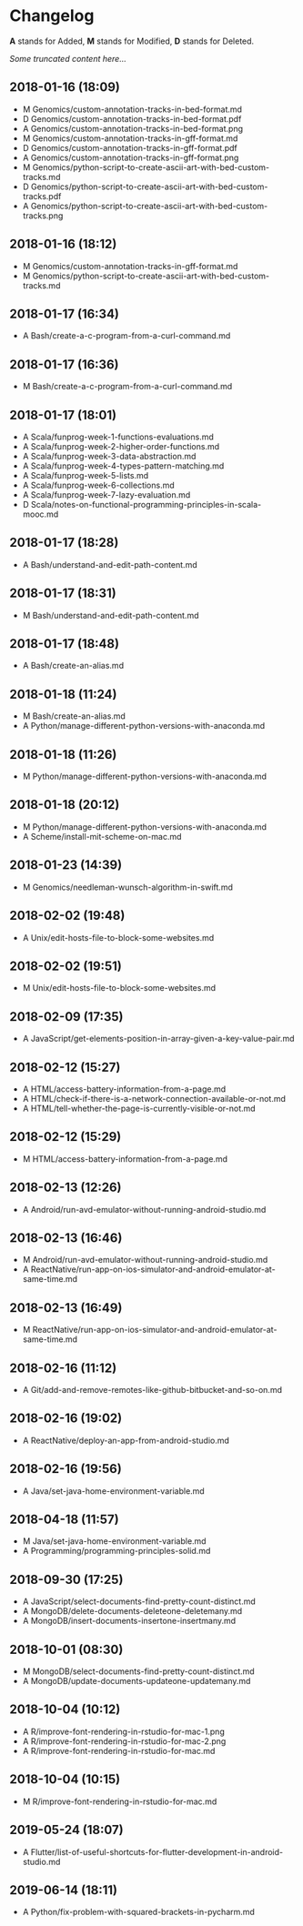 # Changelog

__A__ stands for Added, __M__ stands for Modified, __D__ stands for Deleted.

_Some truncated content here..._

## 2018-01-16 (18:09)
* M  Genomics/custom-annotation-tracks-in-bed-format.md
* D  Genomics/custom-annotation-tracks-in-bed-format.pdf
* A  Genomics/custom-annotation-tracks-in-bed-format.png
* M  Genomics/custom-annotation-tracks-in-gff-format.md
* D  Genomics/custom-annotation-tracks-in-gff-format.pdf
* A  Genomics/custom-annotation-tracks-in-gff-format.png
* M  Genomics/python-script-to-create-ascii-art-with-bed-custom-tracks.md
* D  Genomics/python-script-to-create-ascii-art-with-bed-custom-tracks.pdf
* A  Genomics/python-script-to-create-ascii-art-with-bed-custom-tracks.png

## 2018-01-16 (18:12)
* M  Genomics/custom-annotation-tracks-in-gff-format.md
* M  Genomics/python-script-to-create-ascii-art-with-bed-custom-tracks.md

## 2018-01-17 (16:34)
* A  Bash/create-a-c-program-from-a-curl-command.md

## 2018-01-17 (16:36)
* M  Bash/create-a-c-program-from-a-curl-command.md

## 2018-01-17 (18:01)
* A  Scala/funprog-week-1-functions-evaluations.md
* A  Scala/funprog-week-2-higher-order-functions.md
* A  Scala/funprog-week-3-data-abstraction.md
* A  Scala/funprog-week-4-types-pattern-matching.md
* A  Scala/funprog-week-5-lists.md
* A  Scala/funprog-week-6-collections.md
* A  Scala/funprog-week-7-lazy-evaluation.md
* D  Scala/notes-on-functional-programming-principles-in-scala-mooc.md

## 2018-01-17 (18:28)
* A  Bash/understand-and-edit-path-content.md

## 2018-01-17 (18:31)
* M  Bash/understand-and-edit-path-content.md

## 2018-01-17 (18:48)
* A  Bash/create-an-alias.md

## 2018-01-18 (11:24)
* M  Bash/create-an-alias.md
* A  Python/manage-different-python-versions-with-anaconda.md

## 2018-01-18 (11:26)
* M  Python/manage-different-python-versions-with-anaconda.md

## 2018-01-18 (20:12)
* M  Python/manage-different-python-versions-with-anaconda.md
* A  Scheme/install-mit-scheme-on-mac.md

## 2018-01-23 (14:39)
* M  Genomics/needleman-wunsch-algorithm-in-swift.md

## 2018-02-02 (19:48)
* A  Unix/edit-hosts-file-to-block-some-websites.md

## 2018-02-02 (19:51)
* M  Unix/edit-hosts-file-to-block-some-websites.md

## 2018-02-09 (17:35)
* A  JavaScript/get-elements-position-in-array-given-a-key-value-pair.md

## 2018-02-12 (15:27)
* A  HTML/access-battery-information-from-a-page.md
* A  HTML/check-if-there-is-a-network-connection-available-or-not.md
* A  HTML/tell-whether-the-page-is-currently-visible-or-not.md

## 2018-02-12 (15:29)
* M  HTML/access-battery-information-from-a-page.md

## 2018-02-13 (12:26)
* A  Android/run-avd-emulator-without-running-android-studio.md

## 2018-02-13 (16:46)
* M  Android/run-avd-emulator-without-running-android-studio.md
* A  ReactNative/run-app-on-ios-simulator-and-android-emulator-at-same-time.md

## 2018-02-13 (16:49)
* M  ReactNative/run-app-on-ios-simulator-and-android-emulator-at-same-time.md

## 2018-02-16 (11:12)
* A  Git/add-and-remove-remotes-like-github-bitbucket-and-so-on.md

## 2018-02-16 (19:02)
* A  ReactNative/deploy-an-app-from-android-studio.md

## 2018-02-16 (19:56)
* A  Java/set-java-home-environment-variable.md

## 2018-04-18 (11:57)
* M  Java/set-java-home-environment-variable.md
* A  Programming/programming-principles-solid.md

## 2018-09-30 (17:25)
* A  JavaScript/select-documents-find-pretty-count-distinct.md
* A  MongoDB/delete-documents-deleteone-deletemany.md
* A  MongoDB/insert-documents-insertone-insertmany.md

## 2018-10-01 (08:30)
* M  MongoDB/select-documents-find-pretty-count-distinct.md
* A  MongoDB/update-documents-updateone-updatemany.md

## 2018-10-04 (10:12)
* A  R/improve-font-rendering-in-rstudio-for-mac-1.png
* A  R/improve-font-rendering-in-rstudio-for-mac-2.png
* A  R/improve-font-rendering-in-rstudio-for-mac.md

## 2018-10-04 (10:15)
* M  R/improve-font-rendering-in-rstudio-for-mac.md

## 2019-05-24 (18:07)
* A  Flutter/list-of-useful-shortcuts-for-flutter-development-in-android-studio.md

## 2019-06-14 (18:11)
* A  Python/fix-problem-with-squared-brackets-in-pycharm.md

